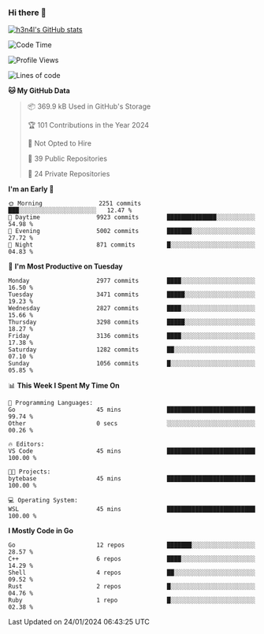 ### Hi there 👋

[![h3n4l's GitHub stats](https://github-readme-stats.vercel.app/api?username=h3n4l&count_private=true&show_icons=true&theme=radical)](https://github.com/h3n4l/github-readme-stats)

<!--START_SECTION:waka-->
![Code Time](http://img.shields.io/badge/Code%20Time-1%2C832%20hrs%2053%20mins-blue)

![Profile Views](http://img.shields.io/badge/Profile%20Views-25-blue)

![Lines of code](https://img.shields.io/badge/From%20Hello%20World%20I%27ve%20Written-5.2%20million%20lines%20of%20code-blue)

**🐱 My GitHub Data** 

> 📦 369.9 kB Used in GitHub's Storage 
 > 
> 🏆 101 Contributions in the Year 2024
 > 
> 🚫 Not Opted to Hire
 > 
> 📜 39 Public Repositories 
 > 
> 🔑 24 Private Repositories 
 > 
**I'm an Early 🐤** 

```text
🌞 Morning                2251 commits        ███░░░░░░░░░░░░░░░░░░░░░░   12.47 % 
🌆 Daytime                9923 commits        ██████████████░░░░░░░░░░░   54.98 % 
🌃 Evening                5002 commits        ███████░░░░░░░░░░░░░░░░░░   27.72 % 
🌙 Night                  871 commits         █░░░░░░░░░░░░░░░░░░░░░░░░   04.83 % 
```
📅 **I'm Most Productive on Tuesday** 

```text
Monday                   2977 commits        ████░░░░░░░░░░░░░░░░░░░░░   16.50 % 
Tuesday                  3471 commits        █████░░░░░░░░░░░░░░░░░░░░   19.23 % 
Wednesday                2827 commits        ████░░░░░░░░░░░░░░░░░░░░░   15.66 % 
Thursday                 3298 commits        █████░░░░░░░░░░░░░░░░░░░░   18.27 % 
Friday                   3136 commits        ████░░░░░░░░░░░░░░░░░░░░░   17.38 % 
Saturday                 1282 commits        ██░░░░░░░░░░░░░░░░░░░░░░░   07.10 % 
Sunday                   1056 commits        █░░░░░░░░░░░░░░░░░░░░░░░░   05.85 % 
```


📊 **This Week I Spent My Time On** 

```text
💬 Programming Languages: 
Go                       45 mins             █████████████████████████   99.74 % 
Other                    0 secs              ░░░░░░░░░░░░░░░░░░░░░░░░░   00.26 % 

🔥 Editors: 
VS Code                  45 mins             █████████████████████████   100.00 % 

🐱‍💻 Projects: 
bytebase                 45 mins             █████████████████████████   100.00 % 

💻 Operating System: 
WSL                      45 mins             █████████████████████████   100.00 % 
```

**I Mostly Code in Go** 

```text
Go                       12 repos            ███████░░░░░░░░░░░░░░░░░░   28.57 % 
C++                      6 repos             ████░░░░░░░░░░░░░░░░░░░░░   14.29 % 
Shell                    4 repos             ██░░░░░░░░░░░░░░░░░░░░░░░   09.52 % 
Rust                     2 repos             █░░░░░░░░░░░░░░░░░░░░░░░░   04.76 % 
Ruby                     1 repo              █░░░░░░░░░░░░░░░░░░░░░░░░   02.38 % 
```




 Last Updated on 24/01/2024 06:43:25 UTC
<!--END_SECTION:waka-->

